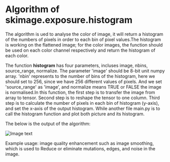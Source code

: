# Algorithm of skimage.exposure.histogram

The algorithm is ued to analyse the color of image, it will return a histogram of the numbers of pixels in order to each bin of pixel values.The histogram is working on the flattened image; for the color images, the function should be used on each color channel respectively and return the histogram of each color.

The function **histogram** has four parameters, incluses image, nbins, source_range, normalize. The parameter 'image' should be 8-bit unit numpy array. 'nbin' represents to the number of bins of the histogram, here we should set to 256, since we have 256 different values of pixels. And we set 'source_range' as 'image', and normalize means TRUE or FALSE the image is normalised.In this function, the first step is to transfer the image from array to tensor. Second step is to reshape the tensor to one column. Third step is to calculate the number of pixels in each bin of histogram (y-axis), and set the x-axis of the output histogram. While another file main.py is to call the histogram function and plot both picture and its histogram.

The below is the output of the algorithm:

![Image text](https://github.com/QijiangYao/PatternFlow/raw/topic-algorithms/image/output.PNG)

Example usage: image quality enhancement such as image smoothing, which is used to Reduce or eliminate mutations, edges, and noise in the image.
